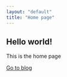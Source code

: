 ```yaml
---
layout: "default"
title: "Home page"
---
```


## Hello world!
This is the home page

[Go to blog](/blog)
